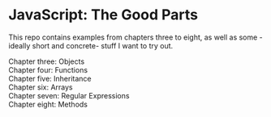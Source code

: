 # JavaScript: The Good Parts

This repo contains examples from chapters three to eight, as well as some -ideally short and concrete- stuff I want to try out.  

Chapter three: Objects  
Chapter four: Functions  
Chapter five: Inheritance  
Chapter six: Arrays  
Chapter seven: Regular Expressions  
Chapter eight: Methods  

